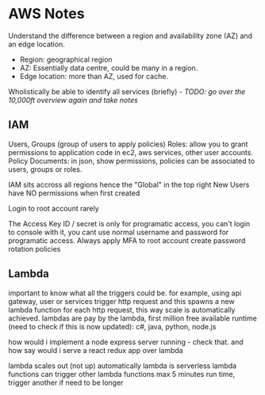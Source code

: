 # AWS Notes

Understand the difference between a region and availability zone (AZ) and an edge location.
* Region: geographical region
* AZ: Essentially data centre, could be many in a region.
* Edge location: more than AZ, used for cache.

Wholistically be able to identify all services (briefly) - *TODO: go over the 10,000ft overview again and take notes*

## IAM

Users, Groups (group of users to apply policies) 
Roles: allow you to grant permissions to application code in ec2, aws services, other user accounts. 
Policy Documents: in json, show permissions, policies can be associated to users, groups or roles.

IAM sits accross all regions hence the "Global" in the top right
New Users have NO permissions when first created

Login to root account rarely 

The Access Key ID / secret is only for programatic access, you can't login to console with it, you cant use normal username and password for programatic access.
Always apply MFA to root account
create password rotation policies

## Lambda

important to know what all the triggers could be.
for example, using api gateway, user or services trigger http request and this spawns a new lambda function for each http request, this way scale is automatically achieved.
lambdas are pay by the lambda, first million free
available runtime (need to check if this is now updated): c#, java, python, node.js

how would i implement a node express server running - check that.
and how say would i serve a react redux app over lambda

lambda scales out (not up) automatically
lambda is serverless
lambda functions can trigger other lambda functions
max 5 minutes run time, trigger another if need to be longer
